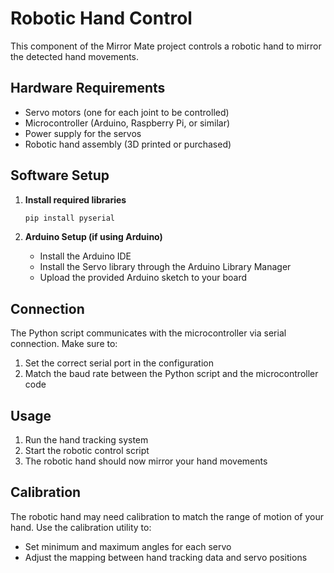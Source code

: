 # Robotic Hand Control

This component of the Mirror Mate project controls a robotic hand to mirror the detected hand movements.

## Hardware Requirements

- Servo motors (one for each joint to be controlled)
- Microcontroller (Arduino, Raspberry Pi, or similar)
- Power supply for the servos
- Robotic hand assembly (3D printed or purchased)

## Software Setup

1. **Install required libraries**
   ```bash
   pip install pyserial
   ```

2. **Arduino Setup (if using Arduino)**
   - Install the Arduino IDE
   - Install the Servo library through the Arduino Library Manager
   - Upload the provided Arduino sketch to your board

## Connection

The Python script communicates with the microcontroller via serial connection. Make sure to:
1. Set the correct serial port in the configuration
2. Match the baud rate between the Python script and the microcontroller code

## Usage

1. Run the hand tracking system
2. Start the robotic control script
3. The robotic hand should now mirror your hand movements

## Calibration

The robotic hand may need calibration to match the range of motion of your hand. Use the calibration utility to:
- Set minimum and maximum angles for each servo
- Adjust the mapping between hand tracking data and servo positions
